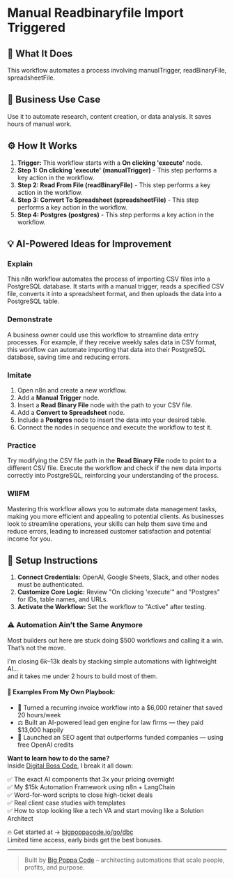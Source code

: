 # Manual Readbinaryfile Import Triggered

## 🚀 What It Does
This workflow automates a process involving manualTrigger, readBinaryFile, spreadsheetFile.

## 💼 Business Use Case
Use it to automate research, content creation, or data analysis. It saves hours of manual work.

## ⚙️ How It Works
1.  **Trigger:** This workflow starts with a **On clicking 'execute'** node.
2. **Step 1: On clicking 'execute' (manualTrigger)** - This step performs a key action in the workflow.
3. **Step 2: Read From File (readBinaryFile)** - This step performs a key action in the workflow.
4. **Step 3: Convert To Spreadsheet (spreadsheetFile)** - This step performs a key action in the workflow.
5. **Step 4: Postgres (postgres)** - This step performs a key action in the workflow.

## 💡 AI-Powered Ideas for Improvement
### Explain
This n8n workflow automates the process of importing CSV files into a PostgreSQL database. It starts with a manual trigger, reads a specified CSV file, converts it into a spreadsheet format, and then uploads the data into a PostgreSQL table.

### Demonstrate
A business owner could use this workflow to streamline data entry processes. For example, if they receive weekly sales data in CSV format, this workflow can automate importing that data into their PostgreSQL database, saving time and reducing errors.

### Imitate
1. Open n8n and create a new workflow.
2. Add a **Manual Trigger** node.
3. Insert a **Read Binary File** node with the path to your CSV file.
4. Add a **Convert to Spreadsheet** node.
5. Include a **Postgres** node to insert the data into your desired table.
6. Connect the nodes in sequence and execute the workflow to test it.

### Practice
Try modifying the CSV file path in the **Read Binary File** node to point to a different CSV file. Execute the workflow and check if the new data imports correctly into PostgreSQL, reinforcing your understanding of the process.

### WIIFM
Mastering this workflow allows you to automate data management tasks, making you more efficient and appealing to potential clients. As businesses look to streamline operations, your skills can help them save time and reduce errors, leading to increased customer satisfaction and potential income for you.

## 🔧 Setup Instructions
1. **Connect Credentials:** OpenAI, Google Sheets, Slack, and other nodes must be authenticated.
2. **Customize Core Logic:** Review "On clicking 'execute'" and "Postgres" for IDs, table names, and URLs.
3. **Activate the Workflow:** Set the workflow to "Active" after testing.

### ⚠️ Automation Ain’t the Same Anymore

Most builders out here are stuck doing $500 workflows and calling it a win.  
That’s not the move.  

I'm closing $6k–$13k deals by stacking simple automations with lightweight AI...  
and it takes me under 2 hours to build most of them.

#### 🧠 Examples From My Own Playbook:
- 🔁 Turned a recurring invoice workflow into a $6,000 retainer that saved 20 hours/week  
- ⚖️ Built an AI-powered lead gen engine for law firms — they paid $13,000 happily  
- 🚀 Launched an SEO agent that outperforms funded companies — using free OpenAI credits  

**Want to learn how to do the same?**  
Inside [Digital Boss Code](https://bigpoppacode.io/go/dbc), I break it all down:

✅ The exact AI components that 3x your pricing overnight  
✅ My $15k Automation Framework using n8n + LangChain  
✅ Word-for-word scripts to close high-ticket deals  
✅ Real client case studies with templates  
✅ How to stop looking like a tech VA and start moving like a Solution Architect  

🔥 Get started at → [bigpoppacode.io/go/dbc](https://bigpoppacode.io/go/dbc)  
Limited time access, early birds get the best bonuses.

---
> Built by [Big Poppa Code](https://bigpoppacode.io) – architecting automations that scale people, profits, and purpose.
